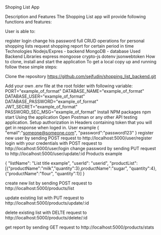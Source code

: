 Shoping List App

Description and Features
The Shopping List app will provide following functions and features:

User is able to:

register
login
change his password
full CRUD operations for personal shopping lists
request shopping report for certain period in time
Technologies
Nodejs/Expres - backend
MongoDB - database
Used Backend Libraries
express
mongoose
crypto-js
dotenv
jsonwebtoken
How to clone, install and start the application
To get a local copy up and running follow these simple steps:

Clone the repository
https://github.com/sejfudin/shopping_list_backend.git

Add your own .env file at the root folder with following variable:
PORT="example_of_format"
DATABASE_NAME="example_of_format"
DATABASE_USER="example_of_format"
DATABASE_PASSWORD="example_of_format"
JWT_SECRET="example_of_format"
PASSWORD_SEC_MSG="example_of_format"
Install NPM packages
npm start
Using the application
Open Postman or any other API testing application.
Setup authorization in Headers containing token that you will get in response when loged in.
User example
{ "email":"someone@someone.com", "password":"password123" }
register new user by sending POST request to http://localhost:5000/user/register
login with your credentials with POST request to http://localhost:5000/user/login
change password by sending PUT request to http://localhost:5000/user/update/:id
Products example

{ "listName": "List title example", "userId": "userid", "productList": [{"productName":"milk","quantity":3},productName":"sugar", "quantity":4}, {"productName":"flour", "quantity":1}] }

create new list by sending POST request to http://localhost:5000/products/list

update existing list with PUT request to http://localhost:5000/products/update/:id

delete existing list with DELTE request to http://localhost:5000/products/delete/:id

get report by sending GET request to http://localhost:5000/products/stats